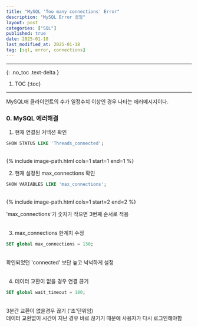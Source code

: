 ```yaml
---
title: "MySQL 'Too many connections' Error"
description: "MySQL Error 경험"
layout: post
categories: ["SQL"]
published: true
date: 2025-01-18
last_modified_at: 2025-01-18
tag: [sql, error, connections]
---
```

---
{: .no_toc .text-delta }

1. TOC
{:toc}
---

<!-- 글의 제목은 ##
    나머지 큰 제목은 ###
    이후 나머지는 3개이상 -->

MySQL애 클라이언트의 수가 일정수치 이상인 경우 나타는 에러메시지이다.
<br>

### 0. MySQL 에러해결
1. 현재 연결된 커넥션 확인
```sql
SHOW STATUS LIKE 'Threads_connected';
```
<br>
{% include image-path.html cols=1 start=1 end=1 %}
<br>

2. 현재 설정된 max_connections 확인
```sql
SHOW VARIABLES LIKE 'max_connections';
```
<br>
{% include image-path.html cols=1 start=2 end=2 %}

'max_connections'가 숫자가 작으면 3번째 순서로 적용<br>
<br>

3. max_connections 한계치 수정
```sql
SET global max_connections = 130;
```
<br>
확인되었던 'connected' 보단 높고 넉넉하게 설정<br>
<br>

4. 데이터 교환이 없을 경우 연결 끊기
```sql
SET global wait_timeout = 180;
```
<br>
3분간 교환이 없을경우 끊기 ('초'단위임)
<br>
데이터 교환없이 시간이 지난 경우 바로 끊기기 때문에 사용자가 다시 로그인해야함
<br>
<br>